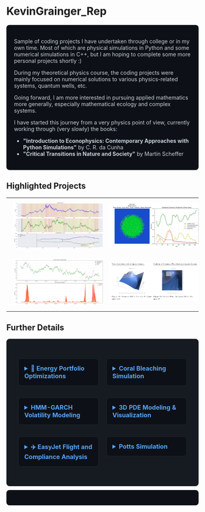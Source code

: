 # KevinGrainger_Rep

<div style="background-color: #0d1117; color: #c9d1d9; padding: 20px; border-radius: 8px; margin: 10px 0;">

Sample of coding projects I have undertaken through college or in my own time.
Most of which are physical simulations in Python and some numerical simulations in C++, but I am hoping to complete some more personal projects shortly :)

During my theoretical physics course, the coding projects were mainly focused on numerical solutions to various physics-related systems, quantum wells, etc.

Going forward, I am more interested in pursuing applied mathematics more generally, especially mathematical ecology and complex systems.

I have started this journey from a very physics point of view, currently working through (very slowly) the books: 
- **"Introduction to Econophysics: Contemporary Approaches with Python Simulations"** by C. R. da Cunha
- **"Critical Transitions in Nature and Society"** by Martin Scheffer

</div>

## Highlighted Projects

<div align="center">
  <table>
    <tr>
      <td align="center">
        <img src="Energy Portfolio Optimisations.png" alt="Energy Portfolio Optimisations" width="350" style="margin: 10px;">
      </td>
      <td align="center">
        <img src="Coral Bleahcing Sim - Potts model.png" alt="Coral Bleaching Simulation - Potts Model" width="350" style="margin: 10px;">
      </td>
    </tr>
    <tr>
      <td align="center">
        <img src="Hidden Markov Model Oil Volatility Measure.png" alt="Hidden Markov Model Oil Volatility Measure" width="350" style="margin: 10px;">
      </td>
      <td align="center">
        <img src="PDE 3D Plots.png" alt="PDE 3D Plots" width="350" style="margin: 10px;">
      </td>
    </tr>
  </table>
</div>

## Further Details

<div style="background-color: #161b22; padding: 20px; border-radius: 8px; border: 1px solid #21262d;">

<table style="width: 100%; border-collapse: collapse;">
  <tr>
    <td style="width: 50%; padding: 10px; vertical-align: top;">
      <details style="background-color: #0d1117; border: 1px solid #21262d; border-radius: 8px; padding: 15px; margin: 5px 0;">
        <summary style="color: #58a6ff; font-weight: bold; cursor: pointer; font-size: 16px;">
          🔋 Energy Portfolio Optimizations
        </summary>
        <div style="margin-top: 15px; color: #c9d1d9;">
          <img src="Energy Portfolio Optimisations.png" alt="Energy Portfolio Optimisations" style="width: 100%; border-radius: 6px; margin-bottom: 10px;">
          <p><strong>Technologies:</strong> Python, NumPy, Matplotlib, Optimization Algorithms</p>
          <p><strong>Description:</strong> Risk-based portfolio optimization for energy investments using modern portfolio theory and Monte Carlo simulations. Implemented efficient frontier calculations and risk-return analysis for renewable energy assets.</p>
          <p><strong>Key Features:</strong></p>
          <ul style="color: #8b949e;">
            <li>Monte Carlo risk simulation</li>
            <li>Efficient frontier optimization</li>
            <li>Multi-asset correlation analysis</li>
            <li>Dynamic rebalancing strategies</li>
          </ul>
        </div>
      </details>
    </td>
    <td style="width: 50%; padding: 10px; vertical-align: top;">
      <details style="background-color: #0d1117; border: 1px solid #21262d; border-radius: 8px; padding: 15px; margin: 5px 0;">
        <summary style="color: #58a6ff; font-weight: bold; cursor: pointer; font-size: 16px;">
          Coral Bleaching Simulation
        </summary>
        <div style="margin-top: 15px; color: #c9d1d9;">
          <img src="Coral Bleahcing Sim - Potts model.png" alt="Coral Bleaching Simulation" style="width: 100%; border-radius: 6px; margin-bottom: 10px;">
          <p><strong>Technologies:</strong> Python, SciPy, Potts Model, Statistical Mechanics</p>
          <p><strong>Description:</strong> Markov chain-based coral bleaching simulation using the Potts model to study temperature-induced coral reef degradation and recovery patterns.</p>
          <p><strong>Key Features:</strong></p>
          <ul style="color: #8b949e;">
            <li>Potts model implementation</li>
            <li>Temperature threshold analysis</li>
            <li>Spatial correlation modeling</li>
            <li>Phase transition visualization</li>
          </ul>
        </div>
      </details>
    </td>
  </tr>
  <tr>
    <td style="width: 50%; padding: 10px; vertical-align: top;">
      <details style="background-color: #0d1117; border: 1px solid #21262d; border-radius: 8px; padding: 15px; margin: 5px 0;">
        <summary style="color: #58a6ff; font-weight: bold; cursor: pointer; font-size: 16px;">
           HMM-GARCH Volatility Modeling
        </summary>
        <div style="margin-top: 15px; color: #c9d1d9;">
          <img src="Hidden Markov Model Oil Volatility Measure.png" alt="HMM Volatility Analysis" style="width: 100%; border-radius: 6px; margin-bottom: 10px;">
          <p><strong>Technologies:</strong> Python, Hidden Markov Models, GARCH, Time Series Analysis</p>
          <p><strong>Description:</strong> Advanced volatility forecasting model combining Hidden Markov Models with GARCH processes to predict oil market volatility regimes.</p>
          <p><strong>Key Features:</strong></p>
          <ul style="color: #8b949e;">
            <li>Multi-regime volatility modeling</li>
            <li>Baum-Welch algorithm implementation</li>
            <li>GARCH parameter estimation</li>
            <li>Regime probability forecasting</li>
          </ul>
        </div>
      </details>
    </td>
    <td style="width: 50%; padding: 10px; vertical-align: top;">
      <details style="background-color: #0d1117; border: 1px solid #21262d; border-radius: 8px; padding: 15px; margin: 5px 0;">
        <summary style="color: #58a6ff; font-weight: bold; cursor: pointer; font-size: 16px;">
           3D PDE Modeling & Visualization
        </summary>
        <div style="margin-top: 15px; color: #c9d1d9;">
          <img src="PDE 3D Plots.png" alt="PDE 3D Plots" style="width: 100%; border-radius: 6px; margin-bottom: 10px;">
          <p><strong>Technologies:</strong> Python, NumPy, Matplotlib, Finite Difference Methods</p>
          <p><strong>Description:</strong> Numerical solutions to partial differential equations with 3D visualization capabilities for heat diffusion, wave propagation, and quantum mechanical systems.</p>
          <p><strong>Key Features:</strong></p>
          <ul style="color: #8b949e;">
            <li>Finite difference discretization</li>
            <li>3D surface plotting</li>
            <li>Animation capabilities</li>
            <li>Multiple PDE solver methods</li>
          </ul>
        </div>
      </details>
    </td>
  </tr>
  <tr>
    <td style="width: 50%; padding: 10px; vertical-align: top;">
      <details style="background-color: #0d1117; border: 1px solid #21262d; border-radius: 8px; padding: 15px; margin: 5px 0;">
        <summary style="color: #58a6ff; font-weight: bold; cursor: pointer; font-size: 16px;">
          ✈️ EasyJet Flight and Compliance Analysis
        </summary>
        <div style="margin-top: 15px; color: #c9d1d9;">
          <p><strong>Technologies:</strong> Python, Data Analysis, Compliance Frameworks</p>
          <p><strong>Description:</strong> Comprehensive analysis of EasyJet flight operations and regulatory compliance metrics, examining operational efficiency and adherence to aviation safety standards.</p>
          <p><strong>Key Features:</strong></p>
          <ul style="color: #8b949e;">
            <li>Flight delay pattern analysis</li>
            <li>Regulatory compliance tracking</li>
            <li>Operational efficiency metrics</li>
            <li>Safety performance indicators</li>
          </ul>
        </div>
      </details>
    </td>
    <td style="width: 50%; padding: 10px; vertical-align: top;">
      <details style="background-color: #0d1117; border: 1px solid #21262d; border-radius: 8px; padding: 15px; margin: 5px 0;">
        <summary style="color: #58a6ff; font-weight: bold; cursor: pointer; font-size: 16px;">
          Potts Simulation
        </summary>
        <div style="margin-top: 15px; color: #c9d1d9;">
          <p><strong>Technologies:</strong> Python, Statistical Mechanics, Monte Carlo Methods</p>
          <p><strong>Description:</strong> Advanced Potts model simulation for studying phase transitions and critical phenomena in statistical physics systems with multiple discrete states.</p>
          <p><strong>Key Features:</strong></p>
          <ul style="color: #8b949e;">
            <li>Multi-state Potts model implementation</li>
            <li>Critical temperature determination</li>
            <li>Phase transition visualization</li>
            <li>Correlation function analysis</li>
          </ul>
        </div>
      </details>
    </td>
  </tr>
</table>

</div>

<div style="background-color: #0d1117; color: #c9d1d9; padding: 20px; border-radius: 8px; margin: 10px 0;">



</div>
